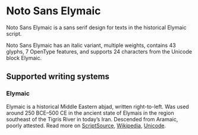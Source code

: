 
# Noto Sans Elymaic

Noto Sans Elymaic is a sans serif design for texts in the historical Elymaic script. 

Noto Sans Elymaic has an italic variant, multiple weights, contains 43 glyphs, 7 OpenType features, and supports 24 characters from the Unicode block Elymaic.


## Supported writing systems


### Elymaic

Elymaic is a historical Middle Eastern abjad, written right-to-left. Was used around 250 BCE–500 CE in the ancient state of Elymais in the region southeast of the Tigris River in today’s Iran. Descended from Aramaic, poorly attested. Read more on [ScriptSource](https://scriptsource.org/scr/Elym), [Wikipedia](https://en.wikipedia.org/wiki/ISO_15924:Elym), [Unicode](https://www.unicode.org/versions/Unicode13.0.0/ch10.pdf#G41970).

